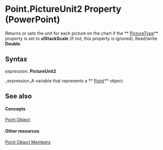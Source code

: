 
# Point.PictureUnit2 Property (PowerPoint)

Returns or sets the unit for each picture on the chart if the  ** [PictureType](c523316f-3834-e30d-ef2a-95f9be29a110.md)** property is set to **xlStackScale** (if not, this property is ignored). Read/write **Double**.


## Syntax

 _expression_. **PictureUnit2**

 _expression_A variable that represents a  ** [Point](e0137fdd-5632-88d7-a6c0-57a76717e736.md)** object.


## See also


#### Concepts


 [Point Object](e0137fdd-5632-88d7-a6c0-57a76717e736.md)
#### Other resources


 [Point Object Members](ddf0303f-d97f-91fd-12b5-e569a7899ebd.md)
